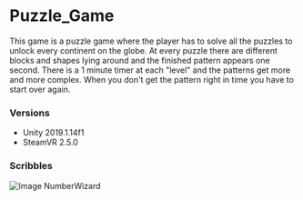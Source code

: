 # Puzzle_Game
This game is a puzzle game where the player has to solve all the puzzles to unlock every continent on the globe.
At every puzzle there are different blocks and shapes lying around and the finished pattern appears one second. There is a 1 minute timer at each "level"
and the patterns get more and more complex. When you don't get the pattern right in time you have to start over again.

### Versions
* Unity 2019.1.14f1
* SteamVR 2.5.0

### Scribbles 

![Image NumberWizard](./Images/IMG_6544.jpg)
